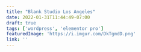 ```yaml
---
title: "Blank Studio Los Angeles"
date: 2022-01-31T11:44:49-07:00
draft: true
tags: ['wordpress', 'elementor pro']
featuredImage: 'https://i.imgur.com/DkTgmdD.png'
link: ''
---
```


